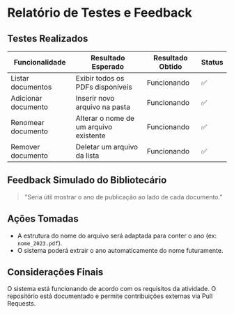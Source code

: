 # Relatório de Testes e Feedback

## Testes Realizados

| Funcionalidade         | Resultado Esperado                       | Resultado Obtido   | Status  |
|------------------------|------------------------------------------|--------------------|---------|
| Listar documentos      | Exibir todos os PDFs disponíveis         | Funcionando        | ✅       |
| Adicionar documento    | Inserir novo arquivo na pasta            | Funcionando        | ✅       |
| Renomear documento     | Alterar o nome de um arquivo existente   | Funcionando        | ✅       |
| Remover documento      | Deletar um arquivo da lista              | Funcionando        | ✅       |

## Feedback Simulado do Bibliotecário

> "Seria útil mostrar o ano de publicação ao lado de cada documento."

## Ações Tomadas

- A estrutura do nome do arquivo será adaptada para conter o ano (ex: `nome_2023.pdf`).
- O sistema poderá extrair o ano automaticamente do nome futuramente.

## Considerações Finais

O sistema está funcionando de acordo com os requisitos da atividade. O repositório está documentado e permite contribuições externas via Pull Requests.
